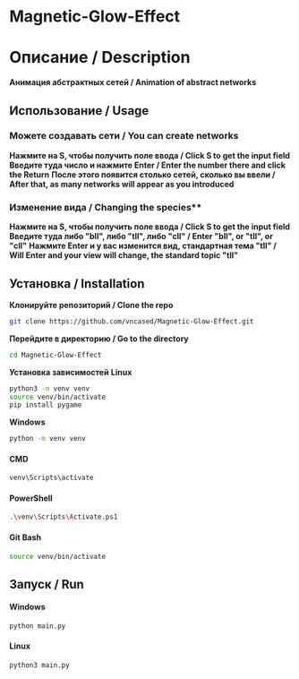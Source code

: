# Magnetic-Glow-Effect

# Описание / Description
**Анимация абстрактных сетей / Animation of abstract networks**
## Использование / Usage
### Можете создавать сети / You can create networks
**Нажмите на S, чтобы получить поле ввода / Click S to get the input field**
**Введите туда число и нажмите Enter / Enter the number there and click the Return**
**После этого появится столько сетей, сколько вы ввели / After that, as many networks will appear as you introduced**

### Изменение вида / Changing the species**
**Нажмите на S, чтобы получить поле ввода / Click S to get the input field**
**Введите туда либо "bll", либо "tll", либо "cll" / Enter "bll", or "tll", or "cll"**
**Нажмите Enter и у вас изменится вид, стандартная тема "tll" / Will Enter and your view will change, the standard topic "tll"**

## Установка / Installation

**Клонируйте репозиторий / Clone the repo**
```bash
git clone https://github.com/vncased/Magnetic-Glow-Effect.git
```
**Перейдите в директорию / Go to the directory**
```bash
cd Magnetic-Glow-Effect
```
**Установка зависимостей**
**Linux**
```bash
python3 -m venv venv
source venv/bin/activate
pip install pygame
```

**Windows**
```bash
python -m venv venv
```
#### CMD
```bash
venv\Scripts\activate
```
#### PowerShell
```bash
.\venv\Scripts\Activate.ps1
```
#### Git Bash
```bash
source venv/bin/activate
```
## Запуск / Run
#### Windows
```bash
python main.py
```
#### Linux
```bash
python3 main.py
```
